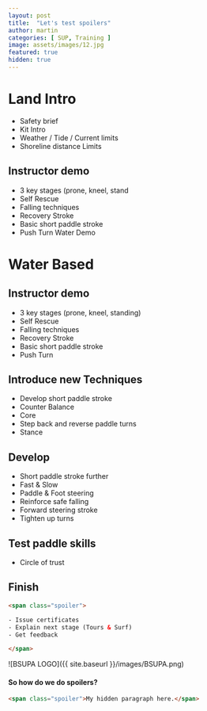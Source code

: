 ```yaml
---
layout: post
title:  "Let's test spoilers"
author: martin
categories: [ SUP, Training ]
image: assets/images/12.jpg
featured: true
hidden: true
---
```


# Land Intro
- Safety brief
- Kit Intro
- Weather / Tide / Current limits
- Shoreline distance Limits

## Instructor demo
- 3 key stages (prone, kneel, stand
- Self Rescue
- Falling techniques
- Recovery Stroke
- Basic short paddle stroke
- Push Turn	Water Demo

# Water Based
## Instructor demo
- 3 key stages (prone, kneel, standing)
- Self Rescue
- Falling techniques
- Recovery Stroke
- Basic short paddle stroke
- Push Turn

## Introduce new Techniques
- Develop short paddle stroke
- Counter Balance
- Core
- Step back and reverse paddle turns
- Stance

## Develop
- Short paddle stroke further
- Fast & Slow
- Paddle & Foot steering
- Reinforce safe falling
- Forward steering stroke
- Tighten up turns

## Test paddle skills
-  Circle of trust

## Finish

```html
<span class="spoiler">

- Issue certificates
- Explain next stage (Tours & Surf)
- Get feedback

</span>
```

!\[BSUPA LOGO]({{ site.baseurl }}/images/BSUPA.png)




#### So how do we do spoilers?

```html
<span class="spoiler">My hidden paragraph here.</span>
```
